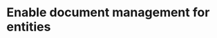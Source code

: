 # Enable document management for entities

<!-- https://docs.microsoft.com/en-us/dynamics365/customer-engagement/developer/integration-dev/enable-document-management-entities -->